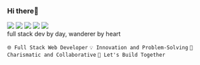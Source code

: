### Hi there👋 
![](https://img.shields.io/badge/HTML5-E34F26?style=for-the-badge&logo=html5&logoColor=white)
![](https://img.shields.io/badge/CSS3-1572B6?style=for-the-badge&logo=css3&logoColor=white)
![](https://img.shields.io/badge/JavaScript-323330?style=for-the-badge&logo=javascript&logoColor=F7DF1E)
![](https://img.shields.io/badge/React-20232A?style=for-the-badge&logo=react&logoColor=61DAFB)
![](https://img.shields.io/badge/Python-FFD43B?style=for-the-badge&logo=python&logoColor=blue)
</br>
full stack dev by day, wanderer by heart
</br>

`🌐 Full Stack Web Developer`
`💡 Innovation and Problem-Solving`
`🌟 Charismatic and Collaborative`
`🚀 Let's Build Together`

